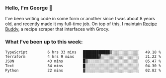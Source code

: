 ### Hello, I'm George 👋

I've been writing code in some form or another since I was about 8 years old, and recently made it my full-time job. On top of this, I maintain [Recipe Buddy](https://github.com/georgegebbett/recipe-buddy), a recipe scraper that interfaces with Grocy.  

<!--
**georgegebbett/georgegebbett** is a ✨ _special_ ✨ repository because its `README.md` (this file) appears on your GitHub profile.

Here are some ideas to get you started:

- 🔭 I’m currently working on ...
- 🌱 I’m currently learning ...
- 👯 I’m looking to collaborate on ...
- 🤔 I’m looking for help with ...
- 💬 Ask me about ...
- 📫 How to reach me: ...
- 😄 Pronouns: ...
- ⚡ Fun fact: ...
-->

### What I've been up to this week:
<!--START_SECTION:waka-->

```txt
TypeScript         6 hrs 33 mins   ████████████▒░░░░░░░░░░░░   49.18 %
Terraform          4 hrs 9 mins    ███████▓░░░░░░░░░░░░░░░░░   31.22 %
JSON               43 mins         █▒░░░░░░░░░░░░░░░░░░░░░░░   05.47 %
Text               34 mins         █░░░░░░░░░░░░░░░░░░░░░░░░   04.30 %
Python             22 mins         ▓░░░░░░░░░░░░░░░░░░░░░░░░   02.82 %
```

<!--END_SECTION:waka-->
